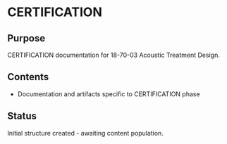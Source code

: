 # CERTIFICATION

## Purpose
CERTIFICATION documentation for 18-70-03 Acoustic Treatment Design.

## Contents
- Documentation and artifacts specific to CERTIFICATION phase

## Status
Initial structure created - awaiting content population.
